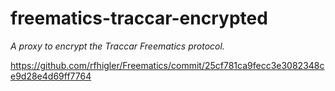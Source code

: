 # freematics-traccar-encrypted

_A proxy to encrypt the Traccar Freematics protocol._

https://github.com/rfhigler/Freematics/commit/25cf781ca9fecc3e3082348ce9d28e4d69ff7764
